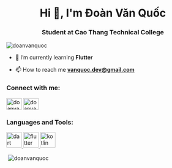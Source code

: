 <h1 align="center">Hi 👋, I'm Đoàn Văn Quốc</h1>
<h3 align="center">Student at Cao Thang Technical College</h3>

<p align="left"> <img src="https://komarev.com/ghpvc/?username=doanvanquoc&label=Profile%20views&color=0e75b6&style=flat" alt="doanvanquoc" /> </p>

- 🌱 I’m currently learning **Flutter**

- 📫 How to reach me **vanquoc.dev@gmail.com**

<h3 align="left">Connect with me:</h3>
<p align="left">
<a href="https://linkedin.com/in/doanvanquoc" target="blank"><img align="center" src="https://raw.githubusercontent.com/rahuldkjain/github-profile-readme-generator/master/src/images/icons/Social/linked-in-alt.svg" alt="doanvanquoc" height="30" width="40" /></a>
<a href="https://fb.com/doanvanquoc29" target="blank"><img align="center" src="https://raw.githubusercontent.com/rahuldkjain/github-profile-readme-generator/master/src/images/icons/Social/facebook.svg" alt="doanvanquoc29" height="30" width="40" /></a>
</p>

<h3 align="left">Languages and Tools:</h3>
<p align="left"> <a href="https://dart.dev" target="_blank" rel="noreferrer"> <img src="https://www.vectorlogo.zone/logos/dartlang/dartlang-icon.svg" alt="dart" width="40" height="40"/> </a> <a href="https://flutter.dev" target="_blank" rel="noreferrer"> <img src="https://www.vectorlogo.zone/logos/flutterio/flutterio-icon.svg" alt="flutter" width="40" height="40"/> </a> <a href="https://kotlinlang.org" target="_blank" rel="noreferrer"> <img src="https://www.vectorlogo.zone/logos/kotlinlang/kotlinlang-icon.svg" alt="kotlin" width="40" height="40"/> </a> </p>

<p>&nbsp;<img align="center" src="https://github-readme-stats.vercel.app/api?username=doanvanquoc&show_icons=true&locale=en" alt="doanvanquoc" /></p>
